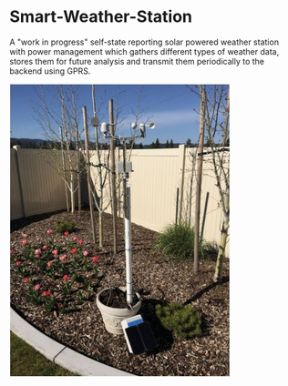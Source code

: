 # Smart-Weather-Station
A "work in progress" self-state reporting solar powered weather station with power management which gathers different types of weather data, stores them for future analysis and transmit them periodically to the backend using GPRS.

![Alt text](https://github.com/KajanM/Smart-Weather-Station/blob/master/SmartWeatherStation.JPG "Smart Weather Station")
